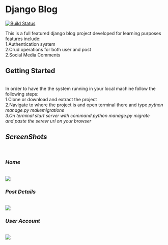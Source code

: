 <h1>Django Blog</h1>

 [![Build Status](https://travis-ci.com/Daggie1/blog.svg?branch=master)](https://travis-ci.com/Daggie1/blog)

This is a full featured django blog project developed for learning purposes </br>
features include:</br>
1.Authentication system</br>
2.Crud operations for both user and post</br>
2.Social Media Comments</br>

<h2>Getting Started</h2></br>
In order to have the the system running in your local machine follow the following steps:</br>
1.Clone or download and extract the project </br>
2.Navigate to where the project is and open terminal there and type <i>python manage.py makemigrations<i> </br>
3.On terminal start server with command <i>python manage.py migrate<i> </br> and paste the serevr url on your browser

  
<h2>ScreenShots</h2> </br>


   <h3>Home</h3></br><img src="../master/Android_Blog/media/screenshots/blog_main.png?raw=true"  /> </br>
    <h3>Post Details</h3></br><img src="../master/Android_Blog/media/screenshots/post_detail.png?raw=true"  /> </br>
     <h3>User Account</h3></br><img src="../master/Android_Blog/media/screenshots/account.png?raw=true"  /> </br>
     


